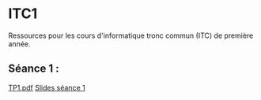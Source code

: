 # ITC1

Ressources pour les cours d'informatique tronc commun (ITC) de première année.

## Séance 1 :

[TP1.pdf](/documents/TP1.pdf)
[Slides séance 1](/documents/cours1.pdf)